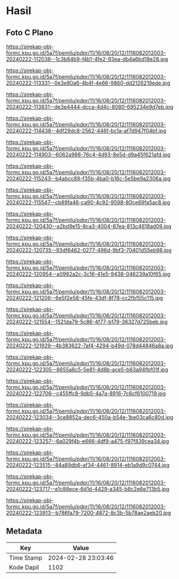 # Hasil

## Foto C Plano

https://sirekap-obj-formc.kpu.go.id/5a7f/pemilu/pdpr/11/16/08/20/12/1116082012003-20240222-112038--1c3b84b9-f4b1-4fe2-93ea-db4a6bd18e28.jpg

https://sirekap-obj-formc.kpu.go.id/5a7f/pemilu/pdpr/11/16/08/20/12/1116082012003-20240222-113331--0e3e80a6-4b4f-4e66-9860-dd2126219ede.jpg

https://sirekap-obj-formc.kpu.go.id/5a7f/pemilu/pdpr/11/16/08/20/12/1116082012003-20240222-113831--de3e4444-dcca-4d4c-8080-695234e9d7eb.jpg

https://sirekap-obj-formc.kpu.go.id/5a7f/pemilu/pdpr/11/16/08/20/12/1116082012003-20240222-114438--4df29dc8-2562-446f-bc1a-af7d947f04bf.jpg

https://sirekap-obj-formc.kpu.go.id/5a7f/pemilu/pdpr/11/16/08/20/12/1116082012003-20240222-114903--6062a998-76c4-4d93-8e5d-d9a45f621afd.jpg

https://sirekap-obj-formc.kpu.go.id/5a7f/pemilu/pdpr/11/16/08/20/12/1116082012003-20240222-115243--b4abcc89-f35b-4ba0-b16c-5e5be9a2306a.jpg

https://sirekap-obj-formc.kpu.go.id/5a7f/pemilu/pdpr/11/16/08/20/12/1116082012003-20240222-115547--cb89fa46-ca90-4c92-9598-80ce69fa5ac8.jpg

https://sirekap-obj-formc.kpu.go.id/5a7f/pemilu/pdpr/11/16/08/20/12/1116082012003-20240222-120430--a2bd9e15-8ca3-4004-87ea-813c4618ad09.jpg

https://sirekap-obj-formc.kpu.go.id/5a7f/pemilu/pdpr/11/16/08/20/12/1116082012003-20240222-120735--93df6462-0277-496d-9bf3-70401d55eb98.jpg

https://sirekap-obj-formc.kpu.go.id/5a7f/pemilu/pdpr/11/16/08/20/12/1116082012003-20240222-120954--a0982a2c-3c16-41e5-9438-046239a10f65.jpg

https://sirekap-obj-formc.kpu.go.id/5a7f/pemilu/pdpr/11/16/08/20/12/1116082012003-20240222-121206--6e5f2e58-45fe-43df-8f78-cc2fb155c115.jpg

https://sirekap-obj-formc.kpu.go.id/5a7f/pemilu/pdpr/11/16/08/20/12/1116082012003-20240222-121554--1521da79-5c86-4f77-b179-36327d725beb.jpg

https://sirekap-obj-formc.kpu.go.id/5a7f/pemilu/pdpr/11/16/08/20/12/1116082012003-20240222-121929--4b383622-7af4-4294-b49d-078d44846a8a.jpg

https://sirekap-obj-formc.kpu.go.id/5a7f/pemilu/pdpr/11/16/08/20/12/1116082012003-20240222-122305--8655a8c5-5e81-4d8b-ace5-b63a94fbf01f.jpg

https://sirekap-obj-formc.kpu.go.id/5a7f/pemilu/pdpr/11/16/08/20/12/1116082012003-20240222-122706--c455ffc8-9db5-4a7a-8916-7c6cf6100719.jpg

https://sirekap-obj-formc.kpu.go.id/5a7f/pemilu/pdpr/11/16/08/20/12/1116082012003-20240222-123034--3ce8852a-dec6-450a-b54e-1be03ca6c80d.jpg

https://sirekap-obj-formc.kpu.go.id/5a7f/pemilu/pdpr/11/16/08/20/12/1116082012003-20240222-123257--6a029f4b-e666-4df9-a475-f97f839cea34.jpg

https://sirekap-obj-formc.kpu.go.id/5a7f/pemilu/pdpr/11/16/08/20/12/1116082012003-20240222-123515--84a89db6-af34-4461-8914-eb1a9d9c0744.jpg

https://sirekap-obj-formc.kpu.go.id/5a7f/pemilu/pdpr/11/16/08/20/12/1116082012003-20240222-123717--e1c88ece-6d1d-4429-a345-b8c2e6e713b5.jpg

https://sirekap-obj-formc.kpu.go.id/5a7f/pemilu/pdpr/11/16/08/20/12/1116082012003-20240222-123913--b786fa79-7200-4872-8c3b-5b78ae2aeb20.jpg


## Metadata

| Key        | Value               |
| ---------- | ------------------- |
| Time Stamp | 2024-02-28 23:03:46 |
| Kode Dapil | 1102                |



